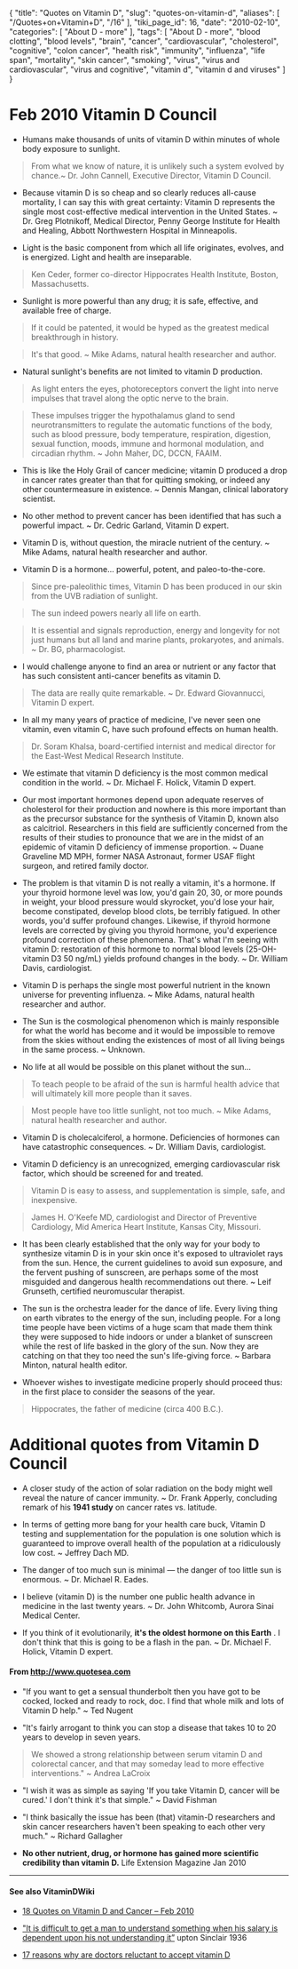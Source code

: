 {
    "title": "Quotes on Vitamin D",
    "slug": "quotes-on-vitamin-d",
    "aliases": [
        "/Quotes+on+Vitamin+D",
        "/16"
    ],
    "tiki_page_id": 16,
    "date": "2010-02-10",
    "categories": [
        "About D - more"
    ],
    "tags": [
        "About D - more",
        "blood clotting",
        "blood levels",
        "brain",
        "cancer",
        "cardiovascular",
        "cholesterol",
        "cognitive",
        "colon cancer",
        "health risk",
        "immunity",
        "influenza",
        "life span",
        "mortality",
        "skin cancer",
        "smoking",
        "virus",
        "virus and cardiovascular",
        "virus and cognitive",
        "vitamin d",
        "vitamin d and viruses"
    ]
}


# Feb 2010  Vitamin D Council

* Humans make thousands of units of vitamin D within minutes of whole body exposure to sunlight. 

> From what we know of nature, it is unlikely such a system evolved by chance.~ Dr. John Cannell, Executive Director, Vitamin D Council.

* Because vitamin D is so cheap and so clearly reduces all-cause mortality, I can say this with great certainty: Vitamin D represents the single most cost-effective medical intervention in the United States. ~ Dr. Greg Plotnikoff, Medical Director, Penny George Institute for Health and Healing, Abbott Northwestern Hospital in Minneapolis.

* Light is the basic component from which all life originates, evolves, and is energized. Light and health are inseparable. 

> Ken Ceder, former co-director Hippocrates Health Institute, Boston, Massachusetts.

* Sunlight is more powerful than any drug; it is safe, effective, and available free of charge.

> If it could be patented, it would be hyped as the greatest medical breakthrough in history. 

> It's that good. ~ Mike Adams, natural health researcher and author.

* Natural sunlight's benefits are not limited to vitamin D production. 

> As light enters the eyes, photoreceptors convert the light into nerve impulses that travel along the optic nerve to the brain. 

> These impulses trigger the hypothalamus gland to send neurotransmitters to regulate the automatic functions of the body, such as blood pressure, body temperature, respiration, digestion, sexual function, moods, immune and hormonal modulation, and circadian rhythm. ~ John Maher, DC, DCCN, FAAIM.

* This is like the Holy Grail of cancer medicine; vitamin D produced a drop in cancer rates greater than that for quitting smoking, or indeed any other countermeasure in existence. ~ Dennis Mangan, clinical laboratory scientist.

* No other method to prevent cancer has been identified that has such a powerful impact. ~ Dr. Cedric Garland, Vitamin D expert.

* Vitamin D is, without question, the miracle nutrient of the century. ~ Mike Adams, natural health researcher and author.

* Vitamin D is a hormone... powerful, potent, and paleo-to-the-core. 

> Since pre-paleolithic times, Vitamin D has been produced in our skin from the UVB radiation of sunlight. 

> The sun indeed powers nearly all life on earth. 

> It is essential and signals reproduction, energy and longevity for not just humans but all land and marine plants, prokaryotes, and animals. ~ Dr. BG, pharmacologist.

* I would challenge anyone to find an area or nutrient or any factor that has such consistent anti-cancer benefits as vitamin D. 

> The data are really quite remarkable. ~ Dr. Edward Giovannucci, Vitamin D expert.

* In all my many years of practice of medicine, I've never seen one vitamin, even vitamin C, have such profound effects on human health.

> Dr. Soram Khalsa, board-certified internist and medical director for the East-West Medical Research Institute.

* We estimate that vitamin D deficiency is the most common medical condition in the world. ~ Dr. Michael F. Holick, Vitamin D expert.

* Our most important hormones depend upon adequate reserves of cholesterol for their production and nowhere is this more important than as the precursor substance for the synthesis of Vitamin D, known also as calcitriol. Researchers in this field are sufficiently concerned from the results of their studies to pronounce that we are in the midst of an epidemic of vitamin D deficiency of immense proportion. ~ Duane Graveline MD MPH, former NASA Astronaut, former USAF flight surgeon, and retired family doctor.

* The problem is that vitamin D is not really a vitamin, it's a hormone. If your thyroid hormone level was low, you'd gain 20, 30, or more pounds in weight, your blood pressure would skyrocket, you'd lose your hair, become constipated, develop blood clots, be terribly fatigued. In other words, you'd suffer profound changes. Likewise, if thyroid hormone levels are corrected by giving you thyroid hormone, you'd experience profound correction of these phenomena. That's what I'm seeing with vitamin D: restoration of this hormone to normal blood levels (25-OH-vitamin D3 50 ng/mL) yields profound changes in the body. ~ Dr. William Davis, cardiologist.

* Vitamin D is perhaps the single most powerful nutrient in the known universe for preventing influenza. ~ Mike Adams, natural health researcher and author.

* The Sun is the cosmological phenomenon which is mainly responsible for what the world has become and it would be impossible to remove from the skies without ending the existences of most of all living beings in the same process. ~ Unknown.

* No life at all would be possible on this planet without the sun...

> To teach people to be afraid of the sun is harmful health advice that will ultimately kill more people than it saves. 

> Most people have too little sunlight, not too much. ~ Mike Adams, natural health researcher and author.

* Vitamin D is cholecalciferol, a hormone. Deficiencies of hormones can have catastrophic consequences. ~ Dr. William Davis, cardiologist.

* Vitamin D deficiency is an unrecognized, emerging cardiovascular risk factor, which should be screened for and treated. 

> Vitamin D is easy to assess, and supplementation is simple, safe, and inexpensive. 

> James H. O'Keefe MD, cardiologist and Director of Preventive Cardiology, Mid America Heart Institute, Kansas City, Missouri.

* It has been clearly established that the only way for your body to synthesize vitamin D is in your skin once it's exposed to ultraviolet rays from the sun. Hence, the current guidelines to avoid sun exposure, and the fervent pushing of sunscreen, are perhaps some of the most misguided and dangerous health recommendations out there. ~ Leif Grunseth, certified neuromuscular therapist.

* The sun is the orchestra leader for the dance of life. Every living thing on earth vibrates to the energy of the sun, including people. For a long time people have been victims of a huge scam that made them think they were supposed to hide indoors or under a blanket of sunscreen while the rest of life basked in the glory of the sun. Now they are catching on that they too need the sun's life-giving force. ~ Barbara Minton, natural health editor.

* Whoever wishes to investigate medicine properly should proceed thus: in the first place to consider the seasons of the year. 

> Hippocrates, the father of medicine (circa 400 B.C.).

# Additional quotes from Vitamin D Council

* A closer study of the action of solar radiation on the body might well reveal the nature of cancer immunity. ~ Dr. Frank Apperly, concluding remark of his  **1941 study**  on cancer rates vs. latitude.

* In terms of getting more bang for your health care buck, Vitamin D testing and supplementation for the population is one solution which is guaranteed to improve overall health of the population at a ridiculously low cost. ~ Jeffrey Dach MD.

* The danger of too much sun is minimal — the danger of too little sun is enormous. ~ Dr. Michael R. Eades.

* I believe (vitamin D) is the number one public health advance in medicine in the last twenty years. ~ Dr. John Whitcomb, Aurora Sinai Medical Center.

* If you think of it evolutionarily,  **it's the oldest hormone on this Earth** . I don't think that this is going to be a flash in the pan. ~ Dr. Michael F. Holick, Vitamin D expert.

#### From http://www.quotesea.com

* "If you want to get a sensual thunderbolt then you have got to be cocked, locked and ready to rock, doc. I find that whole milk and lots of Vitamin D help." ~ Ted Nugent

* "It's fairly arrogant to think you can stop a disease that takes 10 to 20 years to develop in seven years. 

> We showed a strong relationship between serum vitamin D and colorectal cancer, and that may someday lead to more effective interventions." ~ Andrea LaCroix

* "I wish it was as simple as saying 'If you take Vitamin D, cancer will be cured.' I don't think it's that simple." ~ David Fishman

* "I think basically the issue has been (that) vitamin-D researchers and skin cancer researchers haven't been speaking to each other very much." ~ Richard Gallagher

*  **No other nutrient, drug, or hormone has gained more scientific credibility than vitamin D.**  Life Extension Magazine  Jan 2010

---

#### See also VitaminDWiki

* [18 Quotes on Vitamin D and Cancer – Feb 2010](/posts/18-quotes-on-vitamin-d-and-cancer)

* ["It is difficult to get a man to understand something when his salary is dependent upon his not understanding it”](/tags/it-is-difficult-to-get-a-man-to-understand-something-when-his-salary-is-dependent-upon-his-not-understanding-it.html) upton Sinclair 1936

* [17 reasons why are doctors reluctant to accept vitamin D](/posts/17-reasons-why-are-doctors-reluctant-to-accept-vitamin-d)